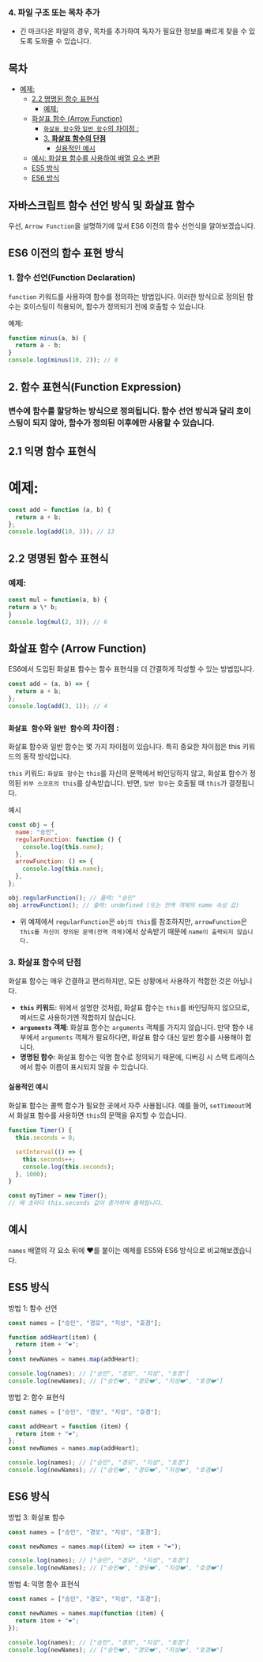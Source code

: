 ### 4. **파일 구조 또는 목차 추가**

- 긴 마크다운 파일의 경우, 목차를 추가하여 독자가 필요한 정보를 빠르게 찾을 수 있도록 도와줄 수 있습니다.

## 목차

- [예제:](#예제)
  - [2.2 명명된 함수 표현식](#22-명명된-함수-표현식)
    - [예제:](#예제-1)
  - [화살표 함수 (Arrow Function)](#화살표-함수-arrow-function)
    - [`화살표 함수`와 `일반 함수`의 차이점 :](#화살표-함수와-일반-함수의-차이점-)
    - [3. **화살표 함수의 단점**](#3-화살표-함수의-단점)
      - [실용적인 예시](#실용적인-예시)
  - [예시: 화살표 함수를 사용하여 배열 요소 변환](#예시-화살표-함수를-사용하여-배열-요소-변환)
  - [ES5 방식](#es5-방식)
  - [ES6 방식](#es6-방식)

## 자바스크립트 함수 선언 방식 및 화살표 함수

우선, `Arrow Function`을 설명하기에 앞서 ES6 이전의 함수 선언식을 알아보겠습니다.

## ES6 이전의 함수 표현 방식

### 1. 함수 선언(Function Declaration)

`function` 키워드를 사용하여 함수를 정의하는 방법입니다. 이러한 방식으로 정의된 함수는 호이스팅이 적용되어, 함수가 정의되기 전에 호출할 수 있습니다.

예제:

```javascript
function minus(a, b) {
  return a - b;
}
console.log(minus(10, 2)); // 8
```

## 2. 함수 표현식(Function Expression)

### 변수에 함수를 할당하는 방식으로 정의됩니다. 함수 선언 방식과 달리 호이스팅이 되지 않아, 함수가 정의된 이후에만 사용할 수 있습니다.

## 2.1 익명 함수 표현식

# 예제:

```javascript
const add = function (a, b) {
  return a + b;
};
console.log(add(10, 3)); // 13
```

## 2.2 명명된 함수 표현식

### 예제:

```javascript
const mul = function(a, b) {
return a \* b;
}
console.log(mul(2, 3)); // 6
```

## 화살표 함수 (Arrow Function)

ES6에서 도입된 화살표 함수는 함수 표현식을 더 간결하게 작성할 수 있는 방법입니다.

```javascript
const add = (a, b) => {
  return a + b;
};
console.log(add(3, 1)); // 4
```

### `화살표 함수`와 `일반 함수`의 차이점 :

화살표 함수와 일반 함수는 몇 가지 차이점이 있습니다. 특히 중요한 차이점은 this 키워드의 동작 방식입니다.

`this` 키워드: `화살표 함수`는 `this`를 자신의 문맥에서 바인딩하지 않고, 화살표 함수가 정의된 `외부 스코프의 this`를 상속받습니다. 반면, `일반 함수`는 호출될 때 `this`가 결정됩니다.

예시

```javascript
const obj = {
  name: "승민",
  regularFunction: function () {
    console.log(this.name);
  },
  arrowFunction: () => {
    console.log(this.name);
  },
};

obj.regularFunction(); // 출력: "승민"
obj.arrowFunction(); // 출력: undefined (또는 전역 객체의 name 속성 값)
```

- 위 예제에서 `regularFunction`은 `obj의 this`를 참조하지만, `arrowFunction`은 `this를 자신이 정의된 문맥(전역 객체)`에서 상속받기 때문에 `name이 출력되지 않습니다.`

### 3. **화살표 함수의 단점**

화살표 함수는 매우 간결하고 편리하지만, 모든 상황에서 사용하기 적합한 것은 아닙니다.

- **`this` 키워드**: 위에서 설명한 것처럼, 화살표 함수는 `this`를 바인딩하지 않으므로, 메서드로 사용하기엔 적합하지 않습니다.
- **`arguments` 객체**: 화살표 함수는 `arguments` 객체를 가지지 않습니다. 만약 함수 내부에서 `arguments` 객체가 필요하다면, 화살표 함수 대신 일반 함수를 사용해야 합니다.
- **명명된 함수**: 화살표 함수는 익명 함수로 정의되기 때문에, 디버깅 시 스택 트레이스에서 함수 이름이 표시되지 않을 수 있습니다.

#### 실용적인 예시

화살표 함수는 콜백 함수가 필요한 곳에서 자주 사용됩니다. 예를 들어, `setTimeout`에서 화살표 함수를 사용하면 `this`의 문맥을 유지할 수 있습니다.

```javascript
function Timer() {
  this.seconds = 0;

  setInterval(() => {
    this.seconds++;
    console.log(this.seconds);
  }, 1000);
}

const myTimer = new Timer();
// 매 초마다 this.seconds 값이 증가하여 출력됩니다.
```

## 예시

`names` 배열의 각 요소 뒤에 ❤️를 붙이는 예제를 ES5와 ES6 방식으로 비교해보겠습니다.

## ES5 방식

방법 1: 함수 선언

```javascript
const names = ["승민", "경모", "지성", "호경"];

function addHeart(item) {
  return item + "❤️";
}
const newNames = names.map(addHeart);

console.log(names); // ["승민", "경모", "지성", "호경"]
console.log(newNames); // ["승민❤️", "경모❤️", "지성❤️", "호경❤️"]
```

방법 2: 함수 표현식

```javascript
const names = ["승민", "경모", "지성", "호경"];

const addHeart = function (item) {
  return item + "❤️";
};
const newNames = names.map(addHeart);

console.log(names); // ["승민", "경모", "지성", "호경"]
console.log(newNames); // ["승민❤️", "경모❤️", "지성❤️", "호경❤️"]
```

## ES6 방식

방법 3: 화살표 함수

```javascript
const names = ["승민", "경모", "지성", "호경"];

const newNames = names.map((item) => item + "❤️");

console.log(names); // ["승민", "경모", "지성", "호경"]
console.log(newNames); // ["승민❤️", "경모❤️", "지성❤️", "호경❤️"]
```

방법 4: 익명 함수 표현식

```javascript
const names = ["승민", "경모", "지성", "호경"];

const newNames = names.map(function (item) {
  return item + "❤️";
});

console.log(names); // ["승민", "경모", "지성", "호경"]
console.log(newNames); // ["승민❤️", "경모❤️", "지성❤️", "호경❤️"]
```
